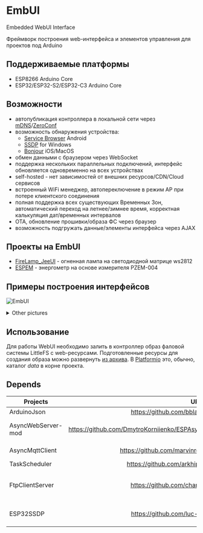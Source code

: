 # EmbUI
Embedded WebUI Interface

Фреймворк построения web-интерфейса и элементов управления для проектов под Arduino 
## Поддерживаемые платформы
 - ESP8266 Arduino Core
 - ESP32/ESP32-S2/ESP32-C3 Arduino Core

## Возможности
 - автопубликация контроллера в локальной сети через [mDNS](https://en.wikipedia.org/wiki/Multicast_DNS)/[ZeroConf](https://en.wikipedia.org/wiki/Zero-configuration_networking)
 - возможность обнаружения устройства:
    - [Service Browser](https://play.google.com/store/apps/details?id=com.druk.servicebrowser) Android
    - [SSDP](https://en.wikipedia.org/wiki/Simple_Service_Discovery_Protocol) for Windows
    - [Bonjour](https://en.wikipedia.org/wiki/Bonjour_(software)) iOS/MacOS
 - обмен данными с браузером через WebSocket
 - поддержка нескольких параллельных подключений, интерфейс обновляется одновременно на всех устройствах
 - self-hosted - нет зависимостей от внешних ресурсов/CDN/Cloud сервисов
 - встроенный WiFi менеджер, автопереключение в режим AP при потере клиентского соединения
 - полная поддержка всех существующих Временных Зон, автоматический переход на летнее/зимнее время, корректная калькуляция дат/временных интервалов
 - OTA, обновление прошивки/образа ФС через браузер
 - возможность подгружать данные/элементы интерфейса через AJAX

## Проекты на EmbUI
 - [FireLamp_JeeUI](https://github.com/DmytroKorniienko/FireLamp_JeeUI/tree/dev) - огненная лампа на светодиодной матрице ws2812
 - [ESPEM](https://github.com/vortigont/espem) - энергометр на основе измерителя PZEM-004


## Примеры построения интерфейсов
![EmbUI](https://user-images.githubusercontent.com/26786760/140750180-65de2694-3ed8-41de-87eb-6f7e94ac12b2.png)

<details><summary>Other pictures</summary><img src="https://raw.githubusercontent.com/vortigont/espem/master/examples/espemembui.png" alt="espem ui" width="30%"/><img src="https://raw.githubusercontent.com/vortigont/espem/master/examples/espemembui_setup.png" alt="espem opts" width="30%"/></details>


## Использование
Для работы WebUI необходимо залить в контроллер образ фаловой системы LittleFS с web-ресурсами.
Подготовленные ресурсы для создания образа можно развернуть [из архива](https://github.com/DmytroKorniienko/EmbUI/raw/main/resources/data.zip).
В [Platformio](https://platformio.org/) это, обычно, каталог *data* в корне проекта.

## Depends

Projects           |                     URL                                                          | Remarks
------------------ | :-------------------------------------------------------------------------------:| --------------
ArduinoJson        |  https://github.com/bblanchon/ArduinoJson.git                                    |
AsyncWebServer-mod |  https://github.com/DmytroKorniienko/ESPAsyncWebServer/tree/ESPAsyncWebServerMod | manual install, fork
AsyncMqttClient    |  https://github.com/marvinroger/async-mqtt-client.git                            | manual install
TaskScheduler      |  https://github.com/arkhipenko/TaskScheduler.git                                 |
FtpClientServer    |  https://github.com/charno/FTPClientServer.git                                   | manual install, fork, esp32
ESP32SSDP          |  https://github.com/luc-github/ESP32SSDP.git                                     | manual install, esp32
